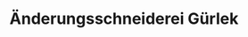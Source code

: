 ---
title: "Änderungsschneiderei Gürlek"
url: /itzehoe/aenderungsschneiderei-guerlek/
shop: Schneiderei
---